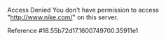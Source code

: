 Access Denied You don't have permission to access "http://www.nike.com/" on this server.

Reference #18.55b72d17.1600749700.35911e1